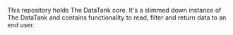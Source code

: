This repository holds The DataTank core. It's a slimmed down instance of The DataTank and contains functionality to read, filter and return data to an end user.